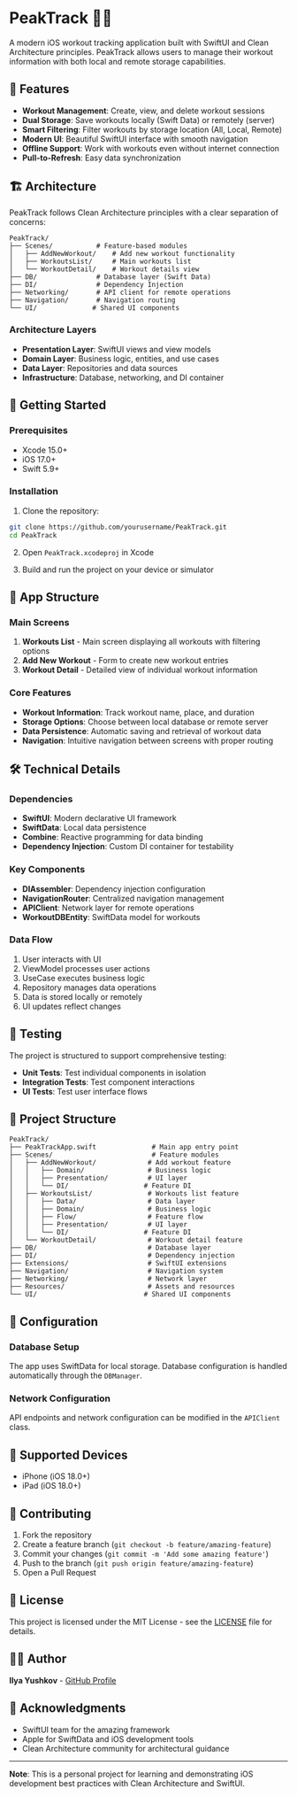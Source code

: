 # PeakTrack 🏃‍♂️

A modern iOS workout tracking application built with SwiftUI and Clean Architecture principles. PeakTrack allows users to manage their workout information with both local and remote storage capabilities.

## 📱 Features

- **Workout Management**: Create, view, and delete workout sessions
- **Dual Storage**: Save workouts locally (Swift Data) or remotely (server)
- **Smart Filtering**: Filter workouts by storage location (All, Local, Remote)
- **Modern UI**: Beautiful SwiftUI interface with smooth navigation
- **Offline Support**: Work with workouts even without internet connection
- **Pull-to-Refresh**: Easy data synchronization

## 🏗️ Architecture

PeakTrack follows Clean Architecture principles with a clear separation of concerns:

```
PeakTrack/
├── Scenes/           # Feature-based modules
│   ├── AddNewWorkout/    # Add new workout functionality
│   ├── WorkoutsList/     # Main workouts list
│   └── WorkoutDetail/    # Workout details view
├── DB/               # Database layer (Swift Data)
├── DI/               # Dependency Injection
├── Networking/       # API client for remote operations
├── Navigation/       # Navigation routing
└── UI/              # Shared UI components
```

### Architecture Layers

- **Presentation Layer**: SwiftUI views and view models
- **Domain Layer**: Business logic, entities, and use cases
- **Data Layer**: Repositories and data sources
- **Infrastructure**: Database, networking, and DI container

## 🚀 Getting Started

### Prerequisites

- Xcode 15.0+
- iOS 17.0+
- Swift 5.9+

### Installation

1. Clone the repository:
```bash
git clone https://github.com/yourusername/PeakTrack.git
cd PeakTrack
```

2. Open `PeakTrack.xcodeproj` in Xcode

3. Build and run the project on your device or simulator

## 📱 App Structure

### Main Screens

1. **Workouts List** - Main screen displaying all workouts with filtering options
2. **Add New Workout** - Form to create new workout entries
3. **Workout Detail** - Detailed view of individual workout information

### Core Features

- **Workout Information**: Track workout name, place, and duration
- **Storage Options**: Choose between local database or remote server
- **Data Persistence**: Automatic saving and retrieval of workout data
- **Navigation**: Intuitive navigation between screens with proper routing

## 🛠️ Technical Details

### Dependencies

- **SwiftUI**: Modern declarative UI framework
- **SwiftData**: Local data persistence
- **Combine**: Reactive programming for data binding
- **Dependency Injection**: Custom DI container for testability

### Key Components

- **DIAssembler**: Dependency injection configuration
- **NavigationRouter**: Centralized navigation management
- **APIClient**: Network layer for remote operations
- **WorkoutDBEntity**: SwiftData model for workouts

### Data Flow

1. User interacts with UI
2. ViewModel processes user actions
3. UseCase executes business logic
4. Repository manages data operations
5. Data is stored locally or remotely
6. UI updates reflect changes

## 🧪 Testing

The project is structured to support comprehensive testing:

- **Unit Tests**: Test individual components in isolation
- **Integration Tests**: Test component interactions
- **UI Tests**: Test user interface flows

## 📁 Project Structure

```
PeakTrack/
├── PeakTrackApp.swift              # Main app entry point
├── Scenes/                         # Feature modules
│   ├── AddNewWorkout/             # Add workout feature
│   │   ├── Domain/                # Business logic
│   │   ├── Presentation/          # UI layer
│   │   └── DI/                   # Feature DI
│   ├── WorkoutsList/              # Workouts list feature
│   │   ├── Data/                  # Data layer
│   │   ├── Domain/                # Business logic
│   │   ├── Flow/                  # Feature flow
│   │   ├── Presentation/          # UI layer
│   │   └── DI/                   # Feature DI
│   └── WorkoutDetail/             # Workout detail feature
├── DB/                            # Database layer
├── DI/                            # Dependency injection
├── Extensions/                    # SwiftUI extensions
├── Navigation/                    # Navigation system
├── Networking/                    # Network layer
├── Resources/                     # Assets and resources
└── UI/                           # Shared UI components
```

## 🔧 Configuration

### Database Setup

The app uses SwiftData for local storage. Database configuration is handled automatically through the `DBManager`.

### Network Configuration

API endpoints and network configuration can be modified in the `APIClient` class.

## 📱 Supported Devices

- iPhone (iOS 18.0+)
- iPad (iOS 18.0+)

## 🤝 Contributing

1. Fork the repository
2. Create a feature branch (`git checkout -b feature/amazing-feature`)
3. Commit your changes (`git commit -m 'Add some amazing feature'`)
4. Push to the branch (`git push origin feature/amazing-feature`)
5. Open a Pull Request

## 📄 License

This project is licensed under the MIT License - see the [LICENSE](LICENSE) file for details.

## 👨‍💻 Author

**Ilya Yushkov** - [GitHub Profile](https://github.com/ferrary446)

## 🙏 Acknowledgments

- SwiftUI team for the amazing framework
- Apple for SwiftData and iOS development tools
- Clean Architecture community for architectural guidance

---

**Note**: This is a personal project for learning and demonstrating iOS development best practices with Clean Architecture and SwiftUI.
